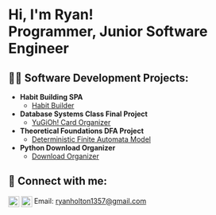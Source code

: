 <h1>Hi, I'm Ryan! <br/><a>Programmer</a>, <a>Junior Software Engineer</a></h1>

<h2>👨‍💻 Software Development Projects:</h2>

- <b>Habit Building SPA</b>
  - [Habit Builder](https://github.com/VentusLeon/Habit-Builder-SPA)
- <b>Database Systems Class Final Project</b>
  - [YuGiOh! Card Organizer](https://github.com/VentusLeon/Database-Systems-Final-Project)
- <b>Theoretical Foundations DFA Project</b>
  - [Deterministic Finite Automata Model](https://github.com/VentusLeon/DFA-Model)
- <b>Python Download Organizer</b>
  - [Download Organizer](https://github.com/VentusLeon/Python-Download-Organizer)


<h2> 🤳 Connect with me:</h2>

[<img align="center" alt="VentusLeon | LinkedIn" width="22px" src="https://cdn.jsdelivr.net/npm/simple-icons@v3/icons/linkedin.svg" />][linkedin]
[<img align="center" alt="VentusLeon | Instagram" width="22px" src="https://cdn.jsdelivr.net/npm/simple-icons@v3/icons/instagram.svg" />][instagram]
<a>Email: ryanholton1357@gmail.com</a>


[instagram]: https://www.instagram.com/theboiiryan/
[linkedin]: https://www.linkedin.com/in/ryan-holton-62a79322b?lipi=urn%3Ali%3Apage%3Ad_flagship3_profile_view_base_contact_details%3B0yJsIkd1QeSVziazmmX6Qw%3D%3D

<!--
**VentusLeon/VentusLeon** is a ✨ _special_ ✨ repository because its `README.md` (this file) appears on your GitHub profile.

Here are some ideas to get you started:

- 🔭 I’m currently working on ...
- 🌱 I’m currently learning ...
- 👯 I’m looking to collaborate on ...
- 🤔 I’m looking for help with ...
- 💬 Ask me about ...
- 📫 How to reach me: ...
- 😄 Pronouns: ...
- ⚡ Fun fact: ...
-->

